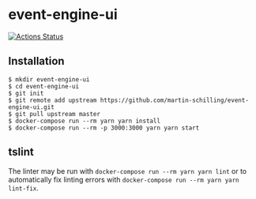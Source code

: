 # event-engine-ui

[![Actions Status](https://github.com/martin-schilling/event-engine-ui/workflows/Coding%20Style/badge.svg)](https://github.com/martin-schilling/event-engine-ui/actions)

## Installation
```
$ mkdir event-engine-ui
$ cd event-engine-ui
$ git init
$ git remote add upstream https://github.com/martin-schilling/event-engine-ui.git
$ git pull upstream master
$ docker-compose run --rm yarn yarn install
$ docker-compose run --rm -p 3000:3000 yarn yarn start
```


## tslint
The linter may be run with `docker-compose run --rm yarn yarn lint` or to automatically fix linting errors with `docker-compose run --rm yarn yarn lint-fix`.